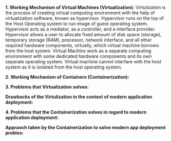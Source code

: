 **1. Working Mechanism of Virtual Machines (Virtualization):**
    Virtulization is the process of creating virtual computing environment with the help of virtualization software, known as hypervisor. Hypervisor runs on the top of the Host Operating system to run image of guest operating system. Hypervisor acts as a mediator, as a controller, and a interface provider. Hypervisor allows a user to allocate fixed amount of disk space (storage), temporary storage (RAM), processor, network interface, and all other required hardware components, virtually, which virtual machine borrows from the host system. Virtual Machins work as a separate computing environment with some dedicated hardware components and its own separate operating system. Virtual machine cannot interfare with the host system as it is isolated from the host operating system.


**2. Working Mechanism of Containers (Containerization):**



**3. Problems that Virtualization solves:**



**Drawbacks of the Virtulization in the context of modern application deployment:**



**4. Problems that the Containerization solves in regard to modern application deployment:**



**Appraoch taken by the Containerization to solve modern app deployment probles:**




























